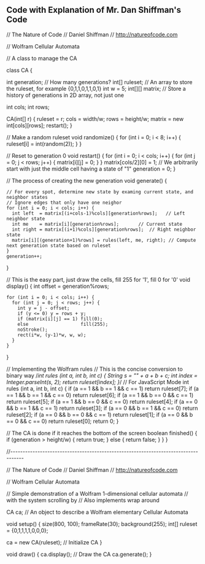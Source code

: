 ## Code with Explanation of Mr. Dan Shiffman's Code
// The Nature of Code
// Daniel Shiffman
// http://natureofcode.com

// Wolfram Cellular Automata

// A class to manage the CA

class CA {

  int generation;  // How many generations?
  int[] ruleset;   // An array to store the ruleset, for example {0,1,1,0,1,1,0,1}
  int w = 5;
  int[][] matrix;  // Store a history of generations in 2D array, not just one

  int cols;
  int rows;


  CA(int[] r) {
    ruleset = r;
    cols = width/w;
    rows = height/w;
    matrix = new int[cols][rows];
    restart();
  }

  // Make a random ruleset
  void randomize() {
    for (int i = 0; i < 8; i++) {
      ruleset[i] = int(random(2));
    }
  }

  // Reset to generation 0
  void restart() {
    for (int i = 0; i < cols; i++) {
      for (int j = 0; j < rows; j++) {
        matrix[i][j] = 0;
      }
    }
    matrix[cols/2][0] = 1;    // We arbitrarily start with just the middle cell having a state of "1"
    generation = 0;
  }


  // The process of creating the new generation
  void generate() {

    // For every spot, determine new state by examing current state, and neighbor states
    // Ignore edges that only have one neighor
    for (int i = 0; i < cols; i++) {
      int left  = matrix[(i+cols-1)%cols][generation%rows];   // Left neighbor state
      int me    = matrix[i][generation%rows];       // Current state
      int right = matrix[(i+1)%cols][generation%rows];  // Right neighbor state
      matrix[i][(generation+1)%rows] = rules(left, me, right); // Compute next generation state based on ruleset
    }
    generation++;
  }

  // This is the easy part, just draw the cells, fill 255 for '1', fill 0 for '0'
  void display() {
    int offset = generation%rows;

    for (int i = 0; i < cols; i++) {
      for (int j = 0; j < rows; j++) {
        int y = j - offset;
        if (y <= 0) y = rows + y;
        if (matrix[i][j] == 1) fill(0);
        else                   fill(255);
        noStroke();
        rect(i*w, (y-1)*w, w, w);
      }
    }
  }

  // Implementing the Wolfram rules
  // This is the concise conversion to binary way
  /*int rules (int a, int b, int c) {
   String s = "" + a + b + c;
   int index = Integer.parseInt(s, 2);
   return ruleset[index];
   }*/
  // For JavaScript Mode
  int rules (int a, int b, int c) {
    if (a == 1 && b == 1 && c == 1) return ruleset[7];
    if (a == 1 && b == 1 && c == 0) return ruleset[6];
    if (a == 1 && b == 0 && c == 1) return ruleset[5];
    if (a == 1 && b == 0 && c == 0) return ruleset[4];
    if (a == 0 && b == 1 && c == 1) return ruleset[3];
    if (a == 0 && b == 1 && c == 0) return ruleset[2];
    if (a == 0 && b == 0 && c == 1) return ruleset[1];
    if (a == 0 && b == 0 && c == 0) return ruleset[0];
    return 0;
  }

  // The CA is done if it reaches the bottom of the screen
  boolean finished() {
    if (generation > height/w) {
      return true;
    } 
    else {
      return false;
    }
  }
}

//-----------------------------------------------------------------------------------

// The Nature of Code
// Daniel Shiffman
// http://natureofcode.com

// Wolfram Cellular Automata

// Simple demonstration of a Wolfram 1-dimensional cellular automata
// with the system scrolling by
// Also implements wrap around

CA ca;   // An object to describe a Wolfram elementary Cellular Automata


void setup() {
  size(800, 100);
  frameRate(30);
  background(255);
  int[] ruleset = {0,1,1,1,1,0,0,0};
  
  ca = new CA(ruleset);                 // Initialize CA
}

void draw() {
  ca.display();          // Draw the CA
  ca.generate();
}
